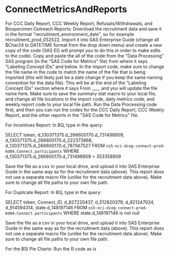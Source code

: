 # ConnectMetricsAndReports

For CCC Daily Report, CCC Weekly Report, Refusals/Withdrawals, and Biospecimen Outreach Reports:
Download the recruitment data and save it in the format "recruitment_environment_date", so for example recruitment_prod_052522. Import it into SAS Enterprise Guide (change all $Char24 to DATETIME format from the drop down menu) and create a new copy of the code (SAS EG will prompt you to do this in order to make edits to the code). Copy and paste the all of the code from the "Data Processing" SAS program (in the "SAS Code for Metrics" file) from where it says "Labeling Concept IDs" and below. In the import code, make sure to change the file name in the code to match the name of the file that is being imported (this will likely just be a date change if you keep the same naming convention for the data file). This will be at the end of the "Labeling Concept IDs" section where it says From ____ and you will update the file name here. Make sure to save the summary stat macro to your local file, and change all file locations in the import code, daily metrics code, and weekly report code to your local file path. Run the Data Processing code first, and then you can run the codes for the CCC Daily Report, CCC Weekly Report, and the other reports in the "SAS Code for Metrics" file. 

For Incentives Report:
In BQ, type in the query: 

SELECT token, d_130371375.d_266600170.d_731498909, d_130371375.d_266600170.d_222373868, d_130371375.d_266600170.d_787567527 FROM `nih-nci-dceg-connect-prod-6d04.Connect.participants` 
WHERE d_130371375.d_266600170.d_731498909 = 353358909

Save the file as a csv in your local drive, and upload it into SAS Enterprise Guide in the same way as for the recruitment data (above). This report does not use a separate macro file (unlike for the recruitment data above). Make sure to change all file paths to your own file path. 

For Duplicate Report:
In BQ, type in the query: 

SELECT token, Connect_ID, d_827220437, d_512820379, d_821247024, d_914594314, state.d_148197146 FROM `nih-nci-dceg-connect-prod-6d04.Connect.participants`
WHERE state.d_148197146 is not null

Save the file as a csv in your local drive, and upload it into SAS Enterprise Guide in the same way as for the recruitment data (above). This report does not use a separate macro file (unlike for the recruitment data above). Make sure to change all file paths to your own file path. 

For the BSI Pie Charts:
Run the R code as is
